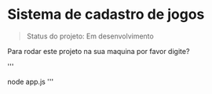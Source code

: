 <h1>Sistema de cadastro de jogos</h1>

> Status do projeto: Em desenvolvimento

Para rodar este projeto na sua maquina por favor digite?

'''

node app.js
'''
